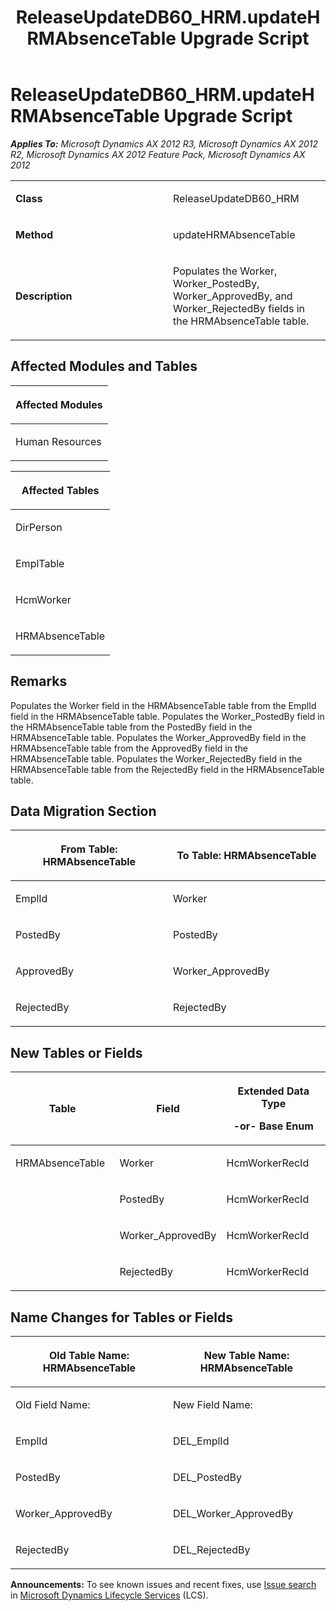 ﻿---
title: ReleaseUpdateDB60_HRM.updateHRMAbsenceTable Upgrade Script
TOCTitle: ReleaseUpdateDB60_HRM.updateHRMAbsenceTable Upgrade Script
ms:assetid: 98f7aa2c-a02b-7936-54f9-507b3aeaaaf0
ms:mtpsurl: https://msdn.microsoft.com/en-us/library/JJ686256(v=AX.60)
ms:contentKeyID: 49709959
ms.date: 05/18/2015
mtps_version: v=AX.60
---

# ReleaseUpdateDB60\_HRM.updateHRMAbsenceTable Upgrade Script 


_**Applies To:** Microsoft Dynamics AX 2012 R3, Microsoft Dynamics AX 2012 R2, Microsoft Dynamics AX 2012 Feature Pack, Microsoft Dynamics AX 2012_

<table>
<colgroup>
<col style="width: 50%" />
<col style="width: 50%" />
</colgroup>
<tbody>
<tr class="odd">
<td><p><strong>Class</strong></p></td>
<td><p>ReleaseUpdateDB60_HRM</p></td>
</tr>
<tr class="even">
<td><p><strong>Method</strong></p></td>
<td><p>updateHRMAbsenceTable</p></td>
</tr>
<tr class="odd">
<td><p><strong>Description</strong></p></td>
<td><p>Populates the Worker, Worker_PostedBy, Worker_ApprovedBy, and Worker_RejectedBy fields in the HRMAbsenceTable table.</p></td>
</tr>
</tbody>
</table>


## Affected Modules and Tables

<table>
<colgroup>
<col style="width: 100%" />
</colgroup>
<thead>
<tr class="header">
<th><p>Affected Modules</p></th>
</tr>
</thead>
<tbody>
<tr class="odd">
<td><p>Human Resources</p></td>
</tr>
</tbody>
</table>


<table>
<colgroup>
<col style="width: 100%" />
</colgroup>
<thead>
<tr class="header">
<th><p>Affected Tables</p></th>
</tr>
</thead>
<tbody>
<tr class="odd">
<td><p>DirPerson</p></td>
</tr>
<tr class="even">
<td><p>EmplTable</p></td>
</tr>
<tr class="odd">
<td><p>HcmWorker</p></td>
</tr>
<tr class="even">
<td><p>HRMAbsenceTable</p></td>
</tr>
</tbody>
</table>


## Remarks

Populates the Worker field in the HRMAbsenceTable table from the EmplId field in the HRMAbsenceTable table. Populates the Worker\_PostedBy field in the HRMAbsenceTable table from the PostedBy field in the HRMAbsenceTable table. Populates the Worker\_ApprovedBy field in the HRMAbsenceTable table from the ApprovedBy field in the HRMAbsenceTable table. Populates the Worker\_RejectedBy field in the HRMAbsenceTable table from the RejectedBy field in the HRMAbsenceTable table.

## Data Migration Section

<table>
<colgroup>
<col style="width: 50%" />
<col style="width: 50%" />
</colgroup>
<thead>
<tr class="header">
<th><p>From Table: HRMAbsenceTable</p></th>
<th><p>To Table: HRMAbsenceTable</p></th>
</tr>
</thead>
<tbody>
<tr class="odd">
<td><p>EmplId</p></td>
<td><p>Worker</p></td>
</tr>
<tr class="even">
<td><p>PostedBy</p></td>
<td><p>PostedBy</p></td>
</tr>
<tr class="odd">
<td><p>ApprovedBy</p></td>
<td><p>Worker_ApprovedBy</p></td>
</tr>
<tr class="even">
<td><p>RejectedBy</p></td>
<td><p>RejectedBy</p></td>
</tr>
</tbody>
</table>


## New Tables or Fields

<table>
<colgroup>
<col style="width: 33%" />
<col style="width: 33%" />
<col style="width: 33%" />
</colgroup>
<thead>
<tr class="header">
<th><p>Table</p></th>
<th><p>Field</p></th>
<th><p>Extended Data Type</p>
<p>-or- Base Enum</p></th>
</tr>
</thead>
<tbody>
<tr class="odd">
<td><p>HRMAbsenceTable</p></td>
<td><p>Worker</p></td>
<td><p>HcmWorkerRecId</p></td>
</tr>
<tr class="even">
<td><p></p></td>
<td><p>PostedBy</p></td>
<td><p>HcmWorkerRecId</p></td>
</tr>
<tr class="odd">
<td><p></p></td>
<td><p>Worker_ApprovedBy</p></td>
<td><p>HcmWorkerRecId</p></td>
</tr>
<tr class="even">
<td><p></p></td>
<td><p>RejectedBy</p></td>
<td><p>HcmWorkerRecId</p></td>
</tr>
</tbody>
</table>


## Name Changes for Tables or Fields

<table>
<colgroup>
<col style="width: 50%" />
<col style="width: 50%" />
</colgroup>
<thead>
<tr class="header">
<th><p>Old Table Name: HRMAbsenceTable</p></th>
<th><p>New Table Name: HRMAbsenceTable</p></th>
</tr>
</thead>
<tbody>
<tr class="odd">
<td><p>Old Field Name:</p></td>
<td><p>New Field Name:</p></td>
</tr>
<tr class="even">
<td><p>EmplId</p></td>
<td><p>DEL_EmplId</p></td>
</tr>
<tr class="odd">
<td><p>PostedBy</p></td>
<td><p>DEL_PostedBy</p></td>
</tr>
<tr class="even">
<td><p>Worker_ApprovedBy</p></td>
<td><p>DEL_Worker_ApprovedBy</p></td>
</tr>
<tr class="odd">
<td><p>RejectedBy</p></td>
<td><p>DEL_RejectedBy</p></td>
</tr>
</tbody>
</table>

  
**Announcements:** To see known issues and recent fixes, use [Issue search](http://go.microsoft.com/fwlink/?linkid=389258) in [Microsoft Dynamics Lifecycle Services](http://go.microsoft.com/fwlink/?linkid=306505) (LCS).

